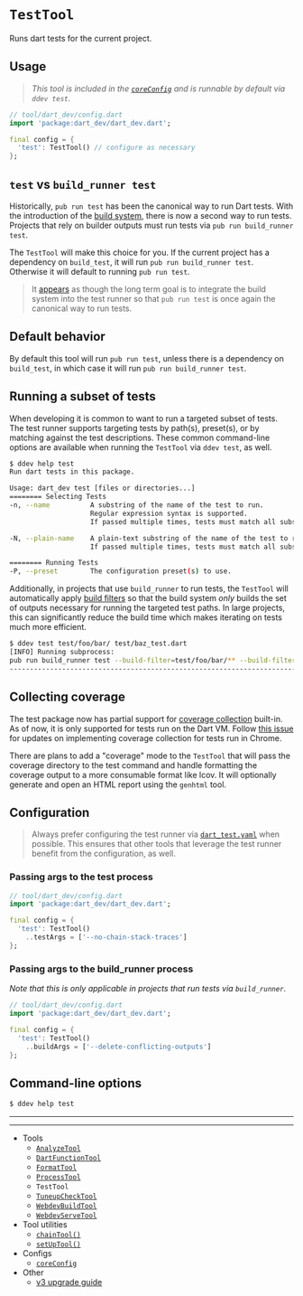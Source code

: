 # `TestTool`

Runs dart tests for the current project.

## Usage

> _This tool is included in the [`coreConfig`][core-config] and is runnable by
> default via `ddev test`._

```dart
// tool/dart_dev/config.dart
import 'package:dart_dev/dart_dev.dart';

final config = {
  'test': TestTool() // configure as necessary
};
```

## `test` vs `build_runner test`

Historically, `pub run test` has been the canonical way to run Dart tests.
With the introduction of the [build system][build-system], there is now a second
way to run tests. Projects that rely on builder outputs must run tests via
`pub run build_runner test`.

The `TestTool` will make this choice for you. If the current project has a
dependency on `build_test`, it will run `pub run build_runner test`. Otherwise
it will default to running `pub run test`.

> It [appears][test-future] as though the long term goal is to integrate the
> build system into the test runner so that `pub run test` is once again the
> canonical way to run tests.

## Default behavior

By default this tool will run `pub run test`, unless there is a dependency on
`build_test`, in which case it will run `pub run build_runner test`.

## Running a subset of tests

When developing it is common to want to run a targeted subset of tests. The test
runner supports targeting tests by path(s), preset(s), or by matching
against the test descriptions. These common command-line options are available
when running the `TestTool` via `ddev test`, as well.

```bash
$ ddev help test
Run dart tests in this package.

Usage: dart_dev test [files or directories...]
======== Selecting Tests
-n, --name          A substring of the name of the test to run.
                    Regular expression syntax is supported.
                    If passed multiple times, tests must match all substrings.

-N, --plain-name    A plain-text substring of the name of the test to run.
                    If passed multiple times, tests must match all substrings.

======== Running Tests
-P, --preset        The configuration preset(s) to use.
```

Additionally, in projects that use `build_runner` to run tests, the `TestTool`
will automatically apply [build filters][build-filters] so that the build system
_only_ builds the set of outputs necessary for running the targeted test paths.
In large projects, this can significantly reduce the build time which makes
iterating on tests much more efficient.

```bash
$ ddev test test/foo/bar/ test/baz_test.dart
[INFO] Running subprocess:
pub run build_runner test --build-filter=test/foo/bar/** --build-filter=test/baz_test.dart.*_test.dart.js --build-filter=test/baz_test.html -- test/foo/bar/ test/baz_test.dart
----------------------------------------------------------------------------
```

## Collecting coverage

The test package now has partial support for [coverage collection][coverage]
built-in. As of now, it is only supported for tests run on the Dart VM. Follow
[this issue][coverage-issue] for updates on implementing coverage collection for
tests run in Chrome.

There are plans to add a "coverage" mode to the `TestTool` that will pass the
coverage directory to the test command and handle formatting the coverage output
to a more consumable format like lcov. It will optionally generate and open an
HTML report using the `genhtml` tool.

## Configuration

> Always prefer configuring the test runner via
> [`dart_test.yaml`][dart-test-yaml] when possible. This ensures that other
> tools that leverage the test runner benefit from the configuration, as well.

### Passing args to the test process

```dart
// tool/dart_dev/config.dart
import 'package:dart_dev/dart_dev.dart';

final config = {
  'test': TestTool()
    ..testArgs = ['--no-chain-stack-traces']
};
```

### Passing args to the build_runner process

_Note that this is only applicable in projects that run tests via
`build_runner`._

```dart
// tool/dart_dev/config.dart
import 'package:dart_dev/dart_dev.dart';

final config = {
  'test': TestTool()
    ..buildArgs = ['--delete-conflicting-outputs']
};
```

## Command-line options

```bash
$ ddev help test
```

[build-filters]: https://github.com/dart-lang/build/blob/master/build_runner/CHANGELOG.md#new-feature-build-filters
[build-system]: https://github.com/dart-lang/build
[coverage]: https://github.com/dart-lang/test/blob/master/pkgs/test/README.md#collecting-code-coverage
[coverage-issue]: https://github.com/dart-lang/test/issues/36
[dart-test-yaml]: https://github.com/dart-lang/test/blob/master/pkgs/test/doc/configuration.md
[test-future]: https://github.com/dart-lang/build/pull/2415#issuecomment-530114943

---
---

<!-- Table of Contents -->

- Tools
  - [`AnalyzeTool`][analyze-tool]
  - [`DartFunctionTool`][dart-function-tool]
  - [`FormatTool`][format-tool]
  - [`ProcessTool`][process-tool]
  - `TestTool`
  - [`TuneupCheckTool`][tuneup-check-tool]
  - [`WebdevBuildTool`][webdev-build-tool]
  - [`WebdevServeTool`][webdev-serve-tool]
- Tool utilities
  - [`chainTool()`][chain-tool]
  - [`setUpTool()`][set-up-tool]
- Configs
  - [`coreConfig`][core-config]
- Other
  - [v3 upgrade guide][v3-upgrade-guide]

<!-- Table of Contents Links -->
[analyze-tool]: /doc/tools/analyze-tool.md
[tuneup-check-tool]: /doc/tools/tuneup-check-tool.md
[dart-function-tool]: /doc/tools/dart-function-tool.md
[format-tool]: /doc/tools/format-tool.md
[process-tool]: /doc/tools/process-tool.md
[test-tool]: /doc/tools/test-tool.md
[webdev-build-tool]: /doc/tools/webdev-build-tool.md
[webdev-serve-tool]: /doc/tools/webdev-serve-tool.md
[chain-tool]: /doc/tool-utils/chain-tool.md
[set-up-tool]: /doc/tool-utils/set-up-tool.md
[core-config]: /doc/configs/core-config.md
[v3-upgrade-guide]: /doc/v3-upgrade-guide.md

